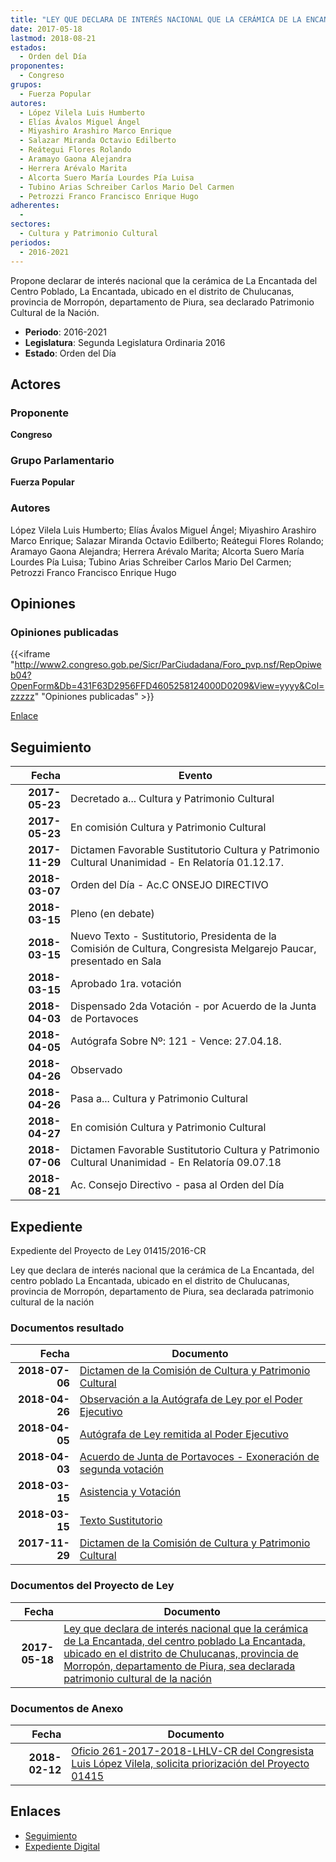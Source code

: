 ```yaml
---
title: "LEY QUE DECLARA DE INTERÉS NACIONAL QUE LA CERÁMICA DE LA ENCANTADA DEL CENTRO POBLADO LA ENCANTADA, UBICADO EN EL DISTRITO DE CHULUCANAS, PROVINCIA DE MORROPÓN, DEPARTAMENTO DE PIURA, SEA DECLARADO PATRIMONIO CULTURAL DE LA NACIÓN"
date: 2017-05-18
lastmod: 2018-08-21
estados: 
  - Orden del Día
proponentes: 
  - Congreso
grupos: 
  - Fuerza Popular
autores: 
  - López Vilela Luis Humberto
  - Elías Ávalos Miguel Ángel
  - Miyashiro Arashiro Marco Enrique
  - Salazar Miranda Octavio Edilberto
  - Reátegui Flores Rolando
  - Aramayo Gaona Alejandra
  - Herrera Arévalo Marita
  - Alcorta Suero María Lourdes Pía Luisa
  - Tubino Arias Schreiber Carlos Mario Del Carmen
  - Petrozzi Franco Francisco Enrique Hugo
adherentes: 
  - 
sectores: 
  - Cultura y Patrimonio Cultural
periodos: 
  - 2016-2021
---
```


Propone declarar de interés nacional que la cerámica de La Encantada del Centro Poblado, La Encantada, ubicado en el distrito de Chulucanas, provincia de Morropón, departamento de Piura, sea declarado Patrimonio Cultural de la Nación.

- **Periodo**: 2016-2021
- **Legislatura**: Segunda Legislatura Ordinaria 2016
- **Estado**: Orden del Día

## Actores

### Proponente

**Congreso**

### Grupo Parlamentario

**Fuerza Popular**

### Autores

López Vilela Luis Humberto; Elías Ávalos Miguel Ángel; Miyashiro Arashiro Marco Enrique; Salazar Miranda Octavio Edilberto; Reátegui Flores Rolando; Aramayo Gaona Alejandra; Herrera Arévalo Marita; Alcorta Suero María Lourdes Pía Luisa; Tubino Arias Schreiber Carlos Mario Del Carmen; Petrozzi Franco Francisco Enrique Hugo


## Opiniones

### Opiniones publicadas

{{<iframe "http://www2.congreso.gob.pe/Sicr/ParCiudadana/Foro_pvp.nsf/RepOpiweb04?OpenForm&Db=431F63D2956FFD4605258124000D0209&View=yyyy&Col=zzzzz" "Opiniones publicadas" >}}

[Enlace](http://www2.congreso.gob.pe/Sicr/ParCiudadana/Foro_pvp.nsf/RepOpiweb04?OpenForm&Db=431F63D2956FFD4605258124000D0209&View=yyyy&Col=zzzzz)

## Seguimiento

| Fecha | Evento |
|------:|--------|
| **2017-05-23** | Decretado a... Cultura y Patrimonio Cultural|
| **2017-05-23** | En comisión Cultura y Patrimonio Cultural|
| **2017-11-29** | Dictamen Favorable Sustitutorio Cultura y Patrimonio Cultural Unanimidad - En Relatoría 01.12.17.|
| **2018-03-07** | Orden del Día - Ac.C ONSEJO DIRECTIVO|
| **2018-03-15** | Pleno (en debate)|
| **2018-03-15** | Nuevo Texto - Sustitutorio, Presidenta de la Comisión de Cultura, Congresista Melgarejo Paucar, presentado en Sala|
| **2018-03-15** | Aprobado 1ra. votación|
| **2018-04-03** | Dispensado 2da Votación - por Acuerdo de la Junta de Portavoces|
| **2018-04-05** | Autógrafa Sobre Nº: 121 - Vence: 27.04.18.|
| **2018-04-26** | Observado|
| **2018-04-26** | Pasa a... Cultura y Patrimonio Cultural|
| **2018-04-27** | En comisión Cultura y Patrimonio Cultural|
| **2018-07-06** | Dictamen Favorable Sustitutorio Cultura y Patrimonio Cultural Unanimidad - En Relatoría 09.07.18|
| **2018-08-21** | Ac. Consejo Directivo - pasa al Orden del Día|


## Expediente

Expediente del Proyecto de Ley 01415/2016-CR

Ley que declara de interés nacional que la cerámica de La Encantada, del centro poblado La Encantada, ubicado en el distrito de Chulucanas, provincia de Morropón, departamento de Piura, sea declarada patrimonio cultural de la nación


### Documentos resultado

| Fecha | Documento |
|------:|--------|
| **2018-07-06** | [Dictamen de la Comisión de Cultura y Patrimonio Cultural](http://www.leyes.congreso.gob.pe/Documentos/2016_2021/Dictamenes/Proyectos_de_Ley/01415DC05MAY20180706.pdf) |
| **2018-04-26** | [Observación a la Autógrafa de Ley por el Poder Ejecutivo](http://www.leyes.congreso.gob.pe/Documentos/2016_2021/Observacion_a_la_Autografa/OBAU0141520180426.pdf) |
| **2018-04-05** | [Autógrafa de Ley remitida al Poder Ejecutivo](http://www.leyes.congreso.gob.pe/Documentos/2016_2021/Autografas/Ley_y_de_Resolucion_Legislativa/AU0141520180405.pdf) |
| **2018-04-03** | [Acuerdo de Junta de Portavoces - Exoneración de segunda votación](http://www.leyes.congreso.gob.pe/Documentos/2016_2021/Acuerdos/Junta_Portavoces/AJP0141520180403.pdf) |
| **2018-03-15** | [Asistencia y Votación](http://www.leyes.congreso.gob.pe/Documentos/2016_2021/Asistencia_y_Votacion/Proyectos_de_Ley/AV0141520180315.pdf) |
| **2018-03-15** | [Texto Sustitutorio](http://www.leyes.congreso.gob.pe/Documentos/2016_2021/Texto_Sustitutorio/Proyectos_de_Ley/TS0141520180315.pdf) |
| **2017-11-29** | [Dictamen de la Comisión de Cultura y Patrimonio Cultural](http://www.leyes.congreso.gob.pe/Documentos/2016_2021/Dictamenes/Proyectos_de_Ley/01415DC05MAY20171129.pdf) |

### Documentos del Proyecto de Ley

| Fecha | Documento |
|------:|--------|
| **2017-05-18** | [Ley que declara de interés nacional que la cerámica de La Encantada, del centro poblado La Encantada, ubicado en el distrito de Chulucanas, provincia de Morropón, departamento de Piura, sea declarada patrimonio cultural de la nación](http://www.leyes.congreso.gob.pe/Documentos/2016_2021/Proyectos_de_Ley_y_de_Resoluciones_Legislativas/PL0141520170518.pdf) |

### Documentos de Anexo

| Fecha | Documento |
|------:|--------|
| **2018-02-12** | [Oficio 261-2017-2018-LHLV-CR del Congresista Luis López Vilela, solicita priorización del Proyecto 01415](http://www.leyes.congreso.gob.pe/Documentos/2016_2021/Oficios/Congresistas/OFICIO-261-2017-2018-LHLV-CR.pdf) |

## Enlaces 

- [Seguimiento](http://www2.congreso.gob.pe/Sicr/TraDocEstProc/CLProLey2016.nsf/f7fff46988ca05b1052578e100829cc7/28c3095e6dd089b4052581240064486e?OpenDocument)
- [Expediente Digital](http://www2.congreso.gob.pehttp://www2.congreso.gob.pe/Sicr/TraDocEstProc/CLProLey2016.nsf/f7fff46988ca05b1052578e100829cc7/28c3095e6dd089b4052581240064486e?OpenDocument&Click=05257FB7005EB655.eb71d0cf91d8294e05256cdf006b5706/$Body/0.1C6C)
